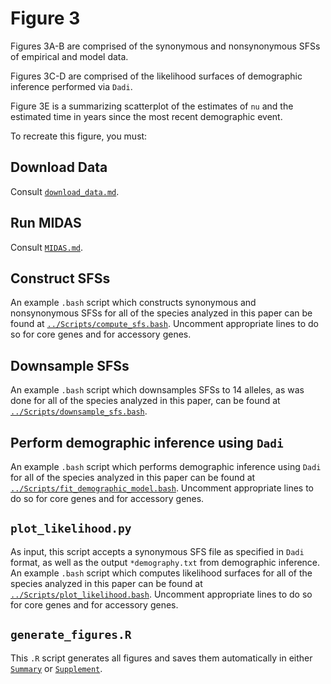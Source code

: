 # Figure 3

Figures 3A-B are comprised of the synonymous and nonsynonymous SFSs of empirical and model data.

Figures 3C-D are comprised of the likelihood surfaces of demographic inference performed via `Dadi`.

Figure 3E is a summarizing scatterplot of the estimates of `nu` and the estimated time in years since the most recent demographic event.

To recreate this figure, you must:

## Download Data
  Consult [`download_data.md`](./download_data.md).
## Run MIDAS
  Consult [`MIDAS.md`](./MIDAS.md).
## Construct SFSs
  An example `.bash` script which constructs synonymous and nonsynonymous SFSs for all of the species analyzed in this paper can be found at [`../Scripts/compute_sfs.bash`](../Scripts/compute_sfs.bash). Uncomment appropriate lines to do so for core genes and for accessory genes.
## Downsample SFSs
  An example `.bash` script which downsamples SFSs to 14 alleles, as was done for all of the species analyzed in this paper, can be found at [`../Scripts/downsample_sfs.bash`](../Scripts/downsample_sfs.bash).
## Perform demographic inference using `Dadi`
  An example `.bash` script which performs demographic inference using `Dadi` for all of the species analyzed in this paper can be found at [`../Scripts/fit_demographic_model.bash`](../Scripts/fit_demographic_model.bash). Uncomment appropriate lines to do so for core genes and for accessory genes.
## `plot_likelihood.py`
  As input, this script accepts a synonymous SFS file as specified in `Dadi` format, as well as the output `*demography.txt` from demographic inference. An example `.bash` script which computes likelihood surfaces for all of the species analyzed in this paper can be found at [`../Scripts/plot_likelihood.bash`](../Scripts/plot_likelihood.bash). Uncomment appropriate lines to do so for core genes and for accessory genes.
## `generate_figures.R`
  This `.R` script generates all figures and saves them automatically in either [`Summary`](../Summary) or [`Supplement`](../Supplement).

